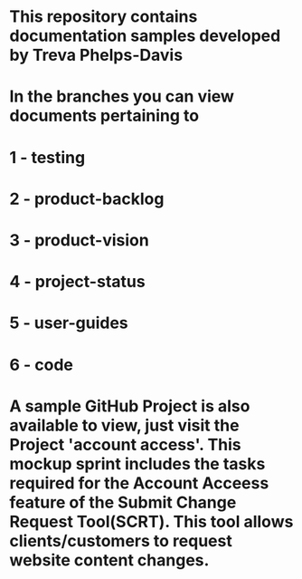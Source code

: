 # This repository contains documentation samples developed by Treva Phelps-Davis 
# In the branches you can view documents pertaining to 
# 1 - testing 
# 2 - product-backlog 
# 3 - product-vision 
# 4 - project-status
# 5 - user-guides
# 6 - code
# A sample GitHub Project is also available to view, just visit the Project 'account access'. This mockup sprint includes the tasks required for the Account Acceess feature of the Submit Change Request Tool(SCRT). This tool allows clients/customers to request website content changes.  
